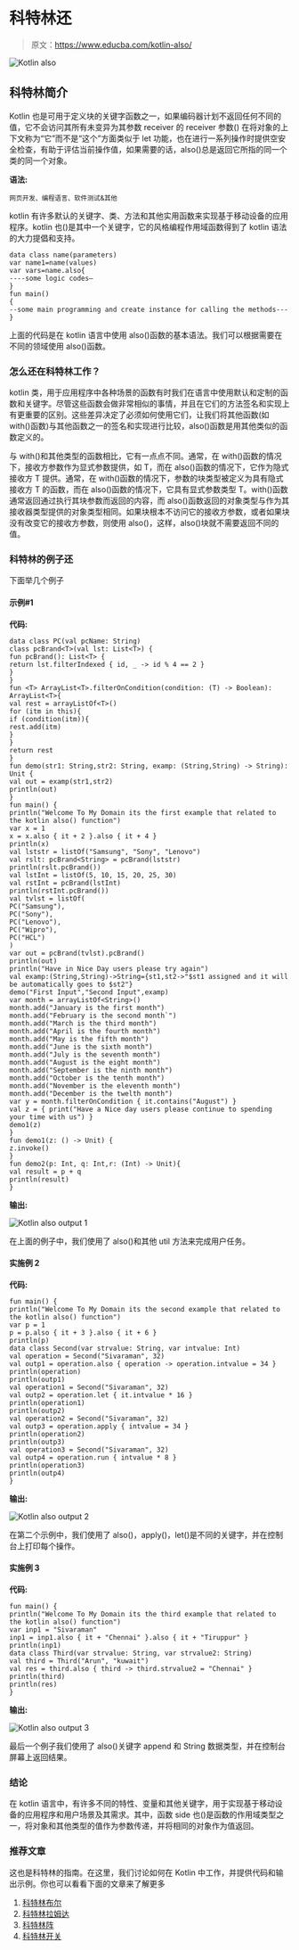 # 科特林还

> 原文：<https://www.educba.com/kotlin-also/>

![Kotlin also](img/2580a6349d81df2c69a873444f0cb63f.png)



## 科特林简介

Kotlin 也是可用于定义块的关键字函数之一，如果编码器计划不返回任何不同的值，它不会访问其所有未变异为其参数 receiver 的 receiver 参数() 在将对象的上下文称为“它”而不是“这个”方面类似于 let 功能，也在进行一系列操作时提供空安全检查，有助于评估当前操作值，如果需要的话，also()总是返回它所指的同一个类的同一个对象。

**语法:**

<small>网页开发、编程语言、软件测试&其他</small>

kotlin 有许多默认的关键字、类、方法和其他实用函数来实现基于移动设备的应用程序。kotlin 也()是其中一个关键字，它的风格编程作用域函数得到了 kotlin 语法的大力提倡和支持。

```
data class name(parameters)
var name1=name(values)
var vars=name.also{
----some logic codes—
}
fun main()
{
--some main programming and create instance for calling the methods---
}
```

上面的代码是在 kotlin 语言中使用 also()函数的基本语法。我们可以根据需要在不同的领域使用 also()函数。

### 怎么还在科特林工作？

kotlin 类，用于应用程序中各种场景的函数有时我们在语言中使用默认和定制的函数和关键字。尽管这些函数会做非常相似的事情，并且在它们的方法签名和实现上有更重要的区别。这些差异决定了必须如何使用它们，让我们将其他函数(如 with()函数)与其他函数之一的签名和实现进行比较，also()函数是用其他类似的函数定义的。

与 with()和其他类型的函数相比，它有一点点不同。通常，在 with()函数的情况下，接收方参数作为显式参数提供，如 T，而在 also()函数的情况下，它作为隐式接收方 T 提供。通常，在 with()函数的情况下，参数的块类型被定义为具有隐式接收方 T 的函数，而在 also()函数的情况下，它具有显式参数类型 T。with()函数通常返回通过执行其块参数而返回的内容，而 also()函数返回的对象类型与作为其接收器类型提供的对象类型相同。如果块根本不访问它的接收方参数，或者如果块没有改变它的接收方参数，则使用 also()，这样，also()块就不需要返回不同的值。

### 科特林的例子还

下面举几个例子

#### 示例#1

**代码:**

```
data class PC(val pcName: String)
class pcBrand<T>(val lst: List<T>) {
fun pcBrand(): List<T> {
return lst.filterIndexed { id, _ -> id % 4 == 2 }
}
}
fun <T> ArrayList<T>.filterOnCondition(condition: (T) -> Boolean): ArrayList<T>{
val rest = arrayListOf<T>()
for (itm in this){
if (condition(itm)){
rest.add(itm)
}
}
return rest
}
fun demo(str1: String,str2: String, examp: (String,String) -> String): Unit {
val out = examp(str1,str2)
println(out)
}
fun main() {
println("Welcome To My Domain its the first example that related to the kotlin also() function")
var x = 1
x = x.also { it + 2 }.also { it + 4 }
println(x)
val lststr = listOf("Samsung", "Sony", "Lenovo")
val rslt: pcBrand<String> = pcBrand(lststr)
println(rslt.pcBrand())
val lstInt = listOf(5, 10, 15, 20, 25, 30)
val rstInt = pcBrand(lstInt)
println(rstInt.pcBrand())
val tvlst = listOf(
PC("Samsung"),
PC("Sony"),
PC("Lenovo"),
PC("Wipro"),
PC("HCL")
)
var out = pcBrand(tvlst).pcBrand()
println(out)
println("Have in Nice Day users please try again")
val examp:(String,String)->String={st1,st2->"$st1 assigned and it will be automatically goes to $st2"}
demo("First Input","Second Input",examp)
var month = arrayListOf<String>()
month.add("January is the first month")
month.add("February is the second month`")
month.add("March is the third month")
month.add("April is the fourth month")
month.add("May is the fifth month")
month.add("June is the sixth month")
month.add("July is the seventh month")
month.add("August is the eight month")
month.add("September is the ninth month")
month.add("October is the tenth month")
month.add("November is the eleventh month")
month.add("December is the twelth month")
var y = month.filterOnCondition { it.contains("August") }
val z = { print("Have a Nice day users please continue to spending your time with us") }
demo1(z)
}
fun demo1(z: () -> Unit) {
z.invoke()
}
fun demo2(p: Int, q: Int,r: (Int) -> Unit){
val result = p + q
println(result)
}
```

**输出:**

![Kotlin also output 1](img/a475b9f2538d79fc507eb04610d0cd88.png)



在上面的例子中，我们使用了 also()和其他 util 方法来完成用户任务。

#### 实施例 2

**代码:**

```
fun main() {
println("Welcome To My Domain its the second example that related to the kotlin also() function")
var p = 1
p = p.also { it + 3 }.also { it + 6 }
println(p)
data class Second(var strvalue: String, var intvalue: Int)
val operation = Second("Sivaraman", 32)
val outp1 = operation.also { operation -> operation.intvalue = 34 }
println(operation)
println(outp1)
val operation1 = Second("Sivaraman", 32)
val outp2 = operation.let { it.intvalue * 16 }
println(operation1)
println(outp2)
val operation2 = Second("Sivaraman", 32)
val outp3 = operation.apply { intvalue = 34 }
println(operation2)
println(outp3)
val operation3 = Second("Sivaraman", 32)
val outp4 = operation.run { intvalue * 8 }
println(operation3)
println(outp4)
}
```

**输出:**

![Kotlin also output 2](img/9ec5e26afe7f77e8638e092b62a4656f.png)



在第二个示例中，我们使用了 also()，apply()，let()是不同的关键字，并在控制台上打印每个操作。

#### 实施例 3

**代码:**

```
fun main() {
println("Welcome To My Domain its the third example that related to the kotlin also() function")
var inp1 = "Sivaraman"
inp1 = inp1.also { it + "Chennai" }.also { it + "Tiruppur" }
println(inp1)
data class Third(var strvalue: String, var strvalue2: String)
val third = Third("Arun", "kuwait")
val res = third.also { third -> third.strvalue2 = "Chennai" }
println(third)
println(res)
}
```

**输出:**

![Kotlin also output 3](img/262c933d219957d59ec38ba7afe9cbe5.png)



最后一个例子我们使用了 also()关键字 append 和 String 数据类型，并在控制台屏幕上返回结果。

### 结论

在 kotlin 语言中，有许多不同的特性、变量和其他关键字，用于实现基于移动设备的应用程序和用户场景及其需求。其中，函数 side 也()是函数的作用域类型之一，将对象和其他类型的值作为参数传递，并将相同的对象作为值返回。

### 推荐文章

这也是科特林的指南。在这里，我们讨论如何在 Kotlin 中工作，并提供代码和输出示例。你也可以看看下面的文章来了解更多

1.  [科特林布尔](https://www.educba.com/kotlin-boolean/)
2.  [科特林拉姆达](https://www.educba.com/kotlin-lambda/)
3.  [科特林阵](https://www.educba.com/kotlin-array/)
4.  [科特林开关](https://www.educba.com/kotlin-switch/)





